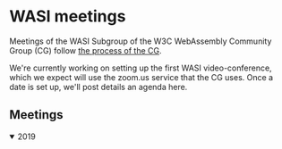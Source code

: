 # WASI meetings

Meetings of the WASI Subgroup of the W3C WebAssembly Community Group (CG) follow
[the process of the CG](https://github.com/WebAssembly/meetings).

We're currently working on setting up the first WASI video-conference, which we
expect will use the zoom.us service that the CG uses. Once a date is set up,
we'll post details an agenda here.

## Meetings

<details open>
<summary>2019</summary>

</details>
